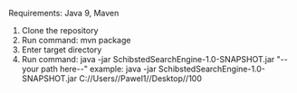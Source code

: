 Requirements: Java 9, Maven
1. Clone the repository
2. Run command: mvn package
3. Enter target directory
4. Run command: java -jar SchibstedSearchEngine-1.0-SNAPSHOT.jar "--your path here--" 
example: java -jar SchibstedSearchEngine-1.0-SNAPSHOT.jar C://Users//Pawel1//Desktop//100 
